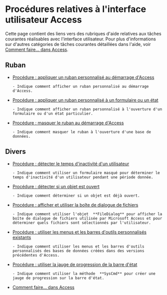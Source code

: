 
# Procédures relatives à l'interface utilisateur Access

Cette page contient des liens vers des rubriques d'aide relatives aux tâches courantes réalisables avec l'interface utilisateur. Pour plus d'informations sur d'autres catégories de tâches courantes détaillées dans l'aide, voir [Comment faire… dans Access](44a3e88e-df6d-9a2e-2241-262156469df8.md).


## Ruban


- [Procédure : appliquer un ruban personnalisé au démarrage d'Access](http://msdn.microsoft.com/library/9e8ddf95-35aa-4e57-8422-d770da14711e%28Office.15%29.aspx)
    
      - Indique comment afficher un ruban personnalisé au démarrage d'Access.
    
- [Procédure : appliquer un ruban personnalisé à un formulaire ou un état](http://msdn.microsoft.com/library/7dcdfa42-3eaa-43f9-b99d-56b2cac97f84%28Office.15%29.aspx)
    
      - Indique comment afficher un ruban personnalisé à l'ouverture d'un formulaire ou d'un état particulier.
    
- [Procédure : masquer le ruban au démarrage d'Access](http://msdn.microsoft.com/library/f98bab58-8094-1c56-f70b-ced2e7849574%28Office.15%29.aspx)
    
      - Indique comment masquer le ruban à l'ouverture d'une base de données.
    

## Divers


- [Procédure : détecter le temps d'inactivité d'un utilisateur](40e9c4ef-a81b-074b-0be0-8247b4ea525b.md)
    
      - Indique comment utiliser un formulaire masqué pour déterminer le temps d'inactivité d'un utilisateur pendant une période donnée.
    
- [Procédure : détecter si un objet est ouvert](9378430d-752b-1ede-96af-235c7e79a06f.md)
    
      - Indique comment déterminer si un objet est déjà ouvert.
    
- [Procédure : afficher et utiliser la boîte de dialogue de fichiers](e4690a8b-f976-3be9-70b0-2d8c2377a19a.md)
    
      - Indique comment utiliser l'objet  **FileDialog** pour afficher la boîte de dialogue de fichiers utilisée par Microsoft Access et pour déterminer quels fichiers sont sélectionnés par l'utilisateur.
    
- [Procédure : utiliser les menus et les barres d'outils personnalisés existants](581167ca-7c9c-4402-a9b7-49393750079c.md)
    
      - Indique comment utiliser les menus et les barres d'outils personnalisés des bases de données créées dans des versions précédentes d'Access.
    
- [Procédure : utiliser la jauge de progression de la barre d'état](1ced64d3-56e4-064e-3dd2-d6b5e4dbdd8a.md)
    
      - Indique comment utiliser la méthode  **SysCmd** pour créer une jauge de progression sur la barre d'état.
    

- [Comment faire... dans Access](44a3e88e-df6d-9a2e-2241-262156469df8.md)
    
